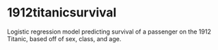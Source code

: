 # 1912titanicsurvival
Logistic regression model predicting survival of a passenger on the 1912 Titanic, based off of sex, class, and age. 
